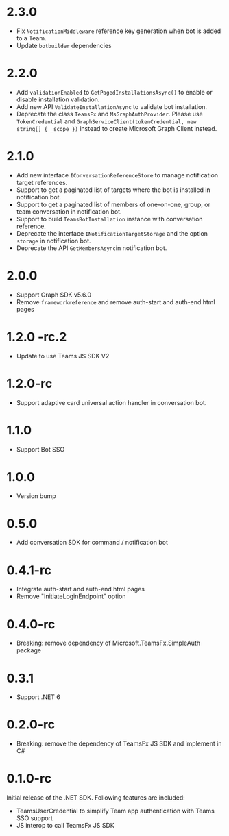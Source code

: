 # 2.3.0

- Fix `NotificationMiddleware` reference key generation when bot is added to a Team.
- Update `botbuilder` dependencies

# 2.2.0

- Add `validationEnabled` to `GetPagedInstallationsAsync()` to enable or disable installation validation.
- Add new API `ValidateInstallationAsync` to validate bot installation.
- Deprecate the class `TeamsFx` and `MsGraphAuthProvider`. Please use `TokenCredential` and `GraphServiceClient(tokenCredential, new string[] { _scope })` instead to create Microsoft Graph Client instead.

# 2.1.0

- Add new interface `IConversationReferenceStore` to manage notification target references.
- Support to get a paginated list of targets where the bot is installed in notification bot.
- Support to get a paginated list of members of one-on-one, group, or team conversation in notification bot.
- Support to build `TeamsBotInstallation` instance with conversation reference.
- Deprecate the interface `INotificationTargetStorage` and the option `storage` in notification bot.
- Deprecate the API `GetMembersAsync`in notification bot.

# 2.0.0

- Support Graph SDK v5.6.0
- Remove `frameworkreference` and remove auth-start and auth-end html pages

# 1.2.0 -rc.2

- Update to use Teams JS SDK V2

# 1.2.0-rc

- Support adaptive card universal action handler in conversation bot.

# 1.1.0

- Support Bot SSO

# 1.0.0

- Version bump

# 0.5.0

- Add conversation SDK for command / notification bot

# 0.4.1-rc

- Integrate auth-start and auth-end html pages
- Remove "InitiateLoginEndpoint" option

# 0.4.0-rc

- Breaking: remove dependency of Microsoft.TeamsFx.SimpleAuth package

# 0.3.1

- Support .NET 6

# 0.2.0-rc

- Breaking: remove the dependency of TeamsFx JS SDK and implement in C#

# 0.1.0-rc

Initial release of the .NET SDK. Following features are included:

- TeamsUserCredential to simplify Team app authentication with Teams SSO support
- JS interop to call TeamsFx JS SDK
